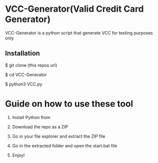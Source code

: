 # VCC-Generator(Valid Credit Card Generator)
VCC-Generator is a python script that generate VCC for testing purposes only<br>   
 
  
<h2>Installation</h2> 
  
<p>$ git clone (this repos url)</p>  
<p>$ cd VCC-Generator</p>  
<p>$ python3 VCC.py</p>     
    
# Guide on how to use these tool     
  
1. Install Python from 
 
2. Download the repo as a ZIP     
  
3. Go in your file explorer and extract the ZIP file    
      
4. Go in the extracted folder and open the start.bat file  
  
5. Enjoy!